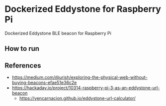 # Dockerized Eddystone for Raspberry Pi
Dockerized Eddystone BLE beacon for Raspberry Pi

## How to run



## References

- https://medium.com/@urish/exploring-the-physical-web-without-buying-beacons-efae51e36c2e
- https://hackaday.io/project/10314-raspberry-pi-3-as-an-eddystone-url-beacon
  - https://yencarnacion.github.io/eddystone-url-calculator/
